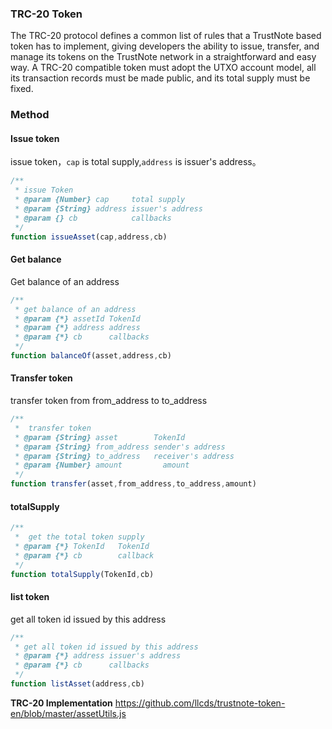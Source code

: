 ### TRC-20 Token 
The TRC-20 protocol defines a common list of rules that a TrustNote based token has to implement, giving developers the ability to issue, transfer, and manage its tokens on the TrustNote network in a straightforward and easy way. A TRC-20 compatible token must adopt the UTXO account model, all its transaction records must be made public, and its total supply must be fixed.

### Method


#### Issue token
issue token，`cap` is total supply,`address` is issuer's address。

```javascript
/**
 * issue Token
 * @param {Number} cap 	   total supply
 * @param {String} address issuer's address
 * @param {} cb 		   callbacks
 */
function issueAsset(cap,address,cb)
```

#### Get balance 
Get balance of an address
```javascript
/**
 * get balance of an address
 * @param {*} assetId TokenId
 * @param {*} address address
 * @param {*} cb 	  callbacks
 */
function balanceOf(asset,address,cb)
```
#### Transfer token 

transfer token from from_address to to_address 
```javascript
/**
 * 	transfer token
 * @param {String} asset 		TokenId
 * @param {String} from_address sender's address
 * @param {String} to_address 	receiver's address
 * @param {Number} amount 		  amount 
 */
function transfer(asset,from_address,to_address,amount)
```
#### totalSupply
```javascript
/**
 *  get the total token supply
 * @param {*} TokenId   TokenId
 * @param {*} cb        callback
 */
function totalSupply(TokenId,cb)
```



#### list token
get all token id issued by this address
```javascript
/**
 * get all token id issued by this address  
 * @param {*} address issuer's address
 * @param {*} cb      callbacks
 */
function listAsset(address,cb)
```

**TRC-20 Implementation**  https://github.com/llcds/trustnote-token-en/blob/master/assetUtils.js
